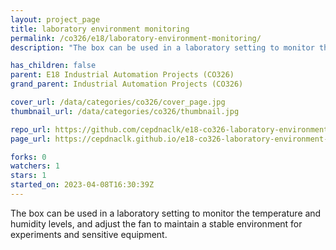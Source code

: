 ```yaml
---
layout: project_page
title: laboratory environment monitoring
permalink: /co326/e18/laboratory-environment-monitoring/
description: "The box can be used in a laboratory setting to monitor the temperature and humidity levels, and adjust the fan to maintain a stable environment for experiments and sensitive equipment."

has_children: false
parent: E18 Industrial Automation Projects (CO326)
grand_parent: Industrial Automation Projects (CO326)

cover_url: /data/categories/co326/cover_page.jpg
thumbnail_url: /data/categories/co326/thumbnail.jpg

repo_url: https://github.com/cepdnaclk/e18-co326-laboratory-environment-monitoring
page_url: https://cepdnaclk.github.io/e18-co326-laboratory-environment-monitoring

forks: 0
watchers: 1
stars: 1
started_on: 2023-04-08T16:30:39Z
---
```

The box can be used in a laboratory setting to monitor the temperature and humidity levels, and adjust the fan to maintain a stable environment for experiments and sensitive equipment.

